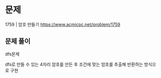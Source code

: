# 문제

1759 | 암호 만들기
https://www.acmicpc.net/problem/1759

## 문제 풀이

dfs문제

dfs로 만들 수 있는 4자리 암호를 만든 후 조건에 맞는 암호를 추출해 반환하는 방식으로 구현

